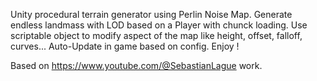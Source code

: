 Unity procedural terrain generator using Perlin Noise Map. 
Generate endless landmass with LOD based on a Player with chunck loading. 
Use scriptable object to modify aspect of the map like height, offset, falloff, curves... 
Auto-Update in game based on config.
Enjoy !

Based on https://www.youtube.com/@SebastianLague work.
